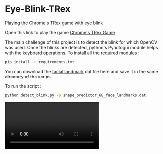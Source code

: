 # Eye-Blink-TRex
Playing the Chrome's TRex game with eye blink

Open this link to play the game
[Chrome's TRex Game](http://www.trex-game.skipser.com/)

The main challenge of this project is to detect the blink for which OpenCV was used. Once the blinks are detected, python's Pyautogui module helps with the keyboard operations.
To install all the required modules : 
```sh
pip install -r requirements.txt
```

You can download the [facial landmark](dlib.net/files/shape_predictor_68_face_landmarks.dat.bz2) dat file here and save it in the same directory of the script.

To run the script : 
```sh
python detect_blink.py -p shape_predictor_68_face_landmarks.dat
```

![github](https://user-images.githubusercontent.com/44130480/105681604-559a6380-5f17-11eb-9705-f85e6b6fc1b0.mp4)
